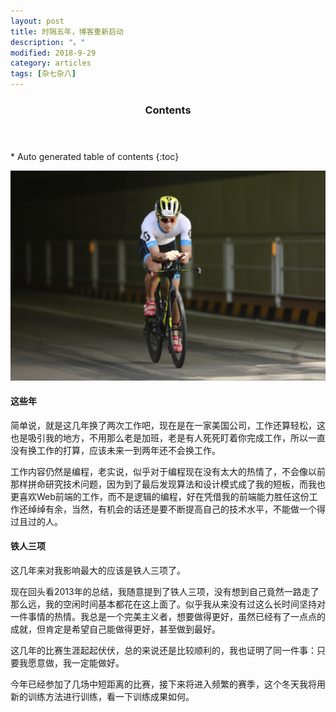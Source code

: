```yaml
---
layout: post
title: 时隔五年，博客重新启动
description: "。"
modified: 2018-9-29
category: articles
tags: [杂七杂八]
---
```


<section id="table-of-contents" class="toc">
  <header>
    <h3>Contents</h3>
  </header>
<div id="drawer" markdown="1">
*  Auto generated table of contents
{:toc}
</div>
</section><!-- /#table-of-contents -->

![Race](/images/2018-09-29-triathlon-race.jpg)

#### 这些年

简单说，就是这几年换了两次工作吧，现在是在一家美国公司，工作还算轻松，这也是吸引我的地方，不用那么老是加班，老是有人死死盯着你完成工作，所以一直没有换工作的打算，应该未来一到两年还不会换工作。

工作内容仍然是编程，老实说，似乎对于编程现在没有太大的热情了，不会像以前那样拼命研究技术问题，因为到了最后发现算法和设计模式成了我的短板，而我也更喜欢Web前端的工作，而不是逻辑的编程，好在凭借我的前端能力胜任这份工作还绰绰有余，当然，有机会的话还是要不断提高自己的技术水平，不能做一个得过且过的人。

#### 铁人三项
这几年来对我影响最大的应该是铁人三项了。

现在回头看2013年的总结，我随意提到了铁人三项，没有想到自己竟然一路走了那么远，我的空闲时间基本都花在这上面了。似乎我从来没有过这么长时间坚持对一件事情的热情。我总是一个完美主义者，想要做得更好，虽然已经有了一点点的成就，但肯定是希望自己能做得更好，甚至做到最好。

这几年的比赛生涯起起伏伏，总的来说还是比较顺利的，我也证明了同一件事：只要我愿意做，我一定能做好。

今年已经参加了几场中短距离的比赛，接下来将进入频繁的赛季，这个冬天我将用新的训练方法进行训练，看一下训练成果如何。
